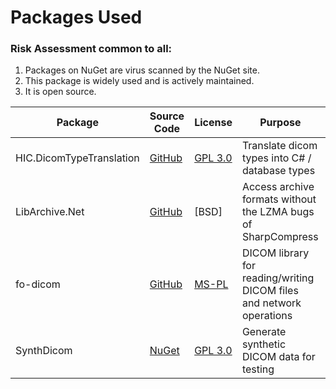 

# Packages Used

### Risk Assessment common to all:
1. Packages on NuGet are virus scanned by the NuGet site.
2. This package is widely used and is actively maintained.
3. It is open source.

| Package | Source Code | License | Purpose | Additional Risk Assessment |
| ------- | ------------| ------- | ------- | -------------------------- |
| HIC.DicomTypeTranslation | [GitHub](https://github.com/SMI/DicomTypeTranslation) | [GPL 3.0](https://www.gnu.org/licenses/gpl-3.0.html) | Translate dicom types into C# / database types | |
| LibArchive.Net | [GitHub](https://github.com/jas88/libarchive.net) | [BSD] | Access archive formats without the LZMA bugs of SharpCompress | |
| fo-dicom | [GitHub](https://github.com/fo-dicom/fo-dicom) | [MS-PL](https://github.com/fo-dicom/fo-dicom/blob/development/License.txt) | DICOM library for reading/writing DICOM files and network operations | v5.2.4 |
| SynthDicom | [NuGet](https://www.nuget.org/packages/SynthDicom) | [GPL 3.0](https://www.gnu.org/licenses/gpl-3.0.html) | Generate synthetic DICOM data for testing | Replaces HIC.BadMedicine.Dicom |